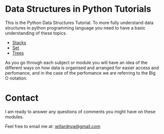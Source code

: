 # **Data Structures in Python Tutorials**
This is the Python Data Structures Tutorial. To more fully understand data structures in python programming language you need to have a basic understanding of these topics.
* [Stacks](_blank)
* [Set](_blank)
* [Trees](_blank)

As you go through each subject or module you will have an idea of the different ways on how data is organised and arranged for easier access and perfomance, and in the case of the perfomance we are referring to the Big O notation.

# **Contact**
I am ready to answer any questions of comments you might have on these modules. 

Feel free to email me at:
[willardnya@gmail.com](https://mail.google.com)

